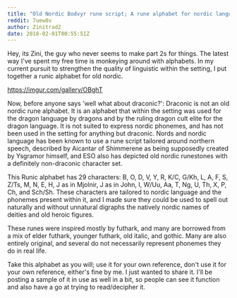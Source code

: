 ```yaml
---
title: "Old Nordic Bodvyr rune script; A rune alphabet for nordic language."
reddit: 7uew8v
author: Zinitrad2
date: 2018-02-01T00:55:51Z
---
```


Hey, its Zini, the guy who never seems to make part 2s for things.  The latest way I've spent my free time is monkeying around with alphabets.  In my current pursuit to strengthen the quality of linguistic within the setting, I put together a runic alphabet for old nordic.  

https://imgur.com/gallery/OBghT

Now, before anyone says 'well what about draconic?': Draconic is not an old nordic rune alphabet.  It is an alphabet that within the setting was used for the dragon language by dragons and by the ruling dragon cult elite for the dragon language.  It is not suited to express nordic phonemes, and has not been used in the setting for anything but draconic.  Nords and nordic language has been known to use a rune script tailored around northern speech, described by Aicantar of Shimmerene as being supposedly created by Ysgramor himself, and ESO also has depicted old nordic runestones with a definitely non-draconic character set.

This Runic alphabet has 29 characters: B, O, D, V, Y, R, K/C, G/Kh, L, A, F, S, Z/Ts, M, N, E, H, J as in Mjolnir, J as in John, I, W/Uu, Aa, T, Ng, U, Th, X, P, Ch, and Sch/Sh.  These characters are tailored to nordic language and the phonemes present within it, and I made sure they could be used to spell out naturally and without unnatural digraphs the natively nordic names of deities and old heroic figures.

These runes were inspired mostly by futhark, and many are borrowed from a mix of elder futhark, younger futhark, old italic, and gothic.  Many are also entirely original, and several do not necessarily represent phonemes they do in real life.

Take this alphabet as you will; use it for your own reference, don't use it for your own reference, either's fine by me.  I just wanted to share it.  I'll be posting a sample of it in use as well in a bit, so people can see it function and also have a go at trying to read/decipher it.
